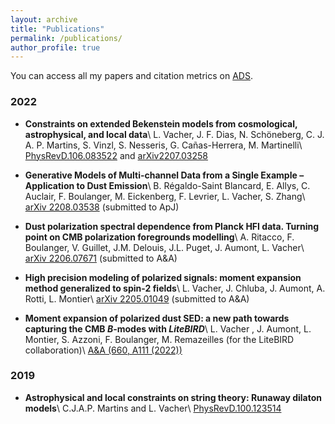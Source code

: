 ```yaml
---
layout: archive
title: "Publications"
permalink: /publications/
author_profile: true
---
```


You can access all my papers and citation metrics on [ADS](https://ui.adsabs.harvard.edu/search/q=orcid%3A0000-0001-9551-1417&sort=date+desc).

### 2022 

- **Constraints on extended Bekenstein models from cosmological, astrophysical, and local data**\\
L. Vacher, J. F. Dias, N. Schöneberg, C. J. A. P. Martins, S. Vinzl, S. Nesseris, G. Cañas-Herrera, M. Martinelli\\
[PhysRevD.106.083522](https://journals.aps.org/prd/abstract/10.1103/PhysRevD.106.083522) and [arXiv2207.03258](https://arxiv.org/pdf/2207.03258.pdf)

- **Generative Models of Multi-channel Data from a Single Example – Application to Dust Emission**\\
B. Régaldo-Saint Blancard, E. Allys, C. Auclair, F. Boulanger, M. Eickenberg, F. Levrier, L. Vacher, S. Zhang\\
[arXiv 2208.03538](https://arxiv.org/pdf/2208.03538.pdf) (submitted to ApJ)

- **Dust polarization spectral dependence from Planck HFI data. Turning point on CMB polarization foregrounds modelling**\\
A. Ritacco, F. Boulanger, V. Guillet, J.M. Delouis, J.L. Puget, J. Aumont, L. Vacher\\
[arXiv 2206.07671](https://arxiv.org/pdf/2206.07671.pdf) (submitted to A&A)

- **High precision modeling of polarized signals: moment expansion method generalized to spin-2 fields**\\
L. Vacher, J. Chluba, J. Aumont, A. Rotti, L. Montier\\
[arXiv 2205.01049](https://arxiv.org/pdf/2205.01049.pdf) (submitted to A&A)

- **Moment expansion of polarized dust SED: a new path towards capturing the CMB *B*-modes with *LiteBIRD***\\
L. Vacher , J. Aumont, L. Montier, S. Azzoni, F. Boulanger, M. Remazeilles (for the LiteBIRD collaboration)\\
[A&A (660, A111 (2022))](https://www.aanda.org/articles/aa/pdf/2022/04/aa42664-21.pdf) 

### 2019

- **Astrophysical and local constraints on string theory: Runaway dilaton models**\\
C.J.A.P. Martins and L. Vacher\\
[PhysRevD.100.123514](https://arxiv.org/pdf/1911.10821.pdf) 